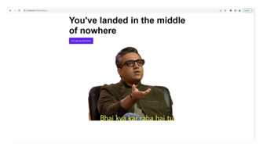 ![404 error page](https://github.com/tanmayIntelli/Namaste-React/blob/main/chapter-7/src/img/err404.PNG?raw=true)
